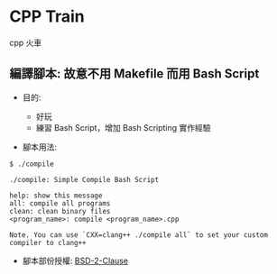 # CPP Train

cpp 火車

## 編譯腳本: 故意不用 Makefile 而用 Bash Script

* 目的: 
  - 好玩
  - 練習 Bash Script，增加 Bash Scripting 實作經驗

* 腳本用法:

```
$ ./compile

./compile: Simple Compile Bash Script

help: show this message
all: compile all programs
clean: clean binary files
<program_name>: compile <program_name>.cpp

Note. You can use `CXX=clang++ ./compile all` to set your custom compiler to clang++
```

* 腳本部份授權: [BSD-2-Clause](https://opensource.org/licenses/BSD-2-Clause)
